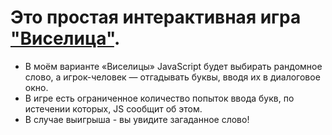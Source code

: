 # Это простая интерактивная игра ["Виселица"](https://lidasharova.github.io/simple-game-Hangman-/).

- В моём варианте «Виселицы» JavaScript будет выбирать рандомное слово, а игрок-человек — отгадывать буквы, вводя их в диалоговое окно.
- В игре есть ограниченное количество попыток ввода букв, по истечении которых, JS сообщит об этом.
- В случае выигрыша - вы увидите загаданное слово!
